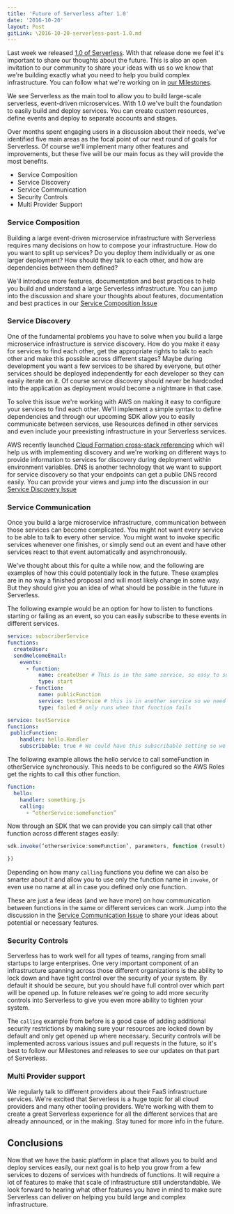 ```yaml
---
title: 'Future of Serverless after 1.0'
date: '2016-10-20'
layout: Post
gitLink: \2016-10-20-serverless-post-1.0.md
---
```


Last week we released [1.0 of Serverless](./releasing-serverless-framework-v1-and-fundraising). With that release done we feel it's important to share our thoughts about the future. This is also an open invitation to our community to share your ideas with us so we know that we're building exactly what you need to help you build complex infrastructure. You can follow what we're working on in [our Milestones](https://github.com/serverless/serverless/milestones).

We see Serverless as the main tool to allow you to build large-scale serverless, event-driven microservices. With 1.0 we've built the foundation to easily build and deploy services. You can create custom resources, define events and deploy to separate accounts and stages.

Over months spent engaging users in a discussion about their needs, we've identified five main areas as the focal point of our next round of goals for Serverless. Of course we'll implement many other features and improvements, but these five will be our main focus as they will provide the most benefits.

* Service Composition
* Service Discovery
* Service Communication
* Security Controls
* Multi Provider Support

### Service Composition

Building a large event-driven microservice infrastructure with Serverless requires many decisions on how to compose your infrastructure. How do you want to split up services? Do you deploy them individually or as one larger deployment? How should they talk to each other, and how are dependencies between them defined?

We'll introduce more features, documentation and best practices to help you build and understand a large Serverless infrastructure. You can jump into the discussion and share your thoughts about features, documentation and best practices in our [Service Composition Issue](https://github.com/serverless/serverless/issues/2481)

### Service Discovery
One of the fundamental problems you have to solve when you build a large microservice infrastructure is service discovery. How do you make it easy for services to find each other, get the appropriate rights to talk to each other and make this possible across different stages? Maybe during development you want a few services to be shared by everyone, but other services should be deployed independently for each developer so they can easily iterate on it. Of course service discovery should never be hardcoded into the application as deployment would become a nightmare in that case.

To solve this issue we're working with AWS on making it easy to configure your services to find each other. We'll implement a simple syntax to define dependencies and through our upcoming SDK allow you to easily communicate between services, use Resources defined in other services and even include your preexisting infrastructure in your Serverless services.

AWS recently launched [Cloud Formation cross-stack referencing](http://docs.aws.amazon.com/AWSCloudFormation/latest/UserGuide/walkthrough-crossstackref.html) which will help us with implementing discovery and we're working on different ways to provide information to services for discovery during deployment within environment variables. DNS is another technology that we want to support for service discovery so that your endpoints can get a public DNS record easily. You can provide your views and jump into the discussion in our [Service Discovery Issue](https://github.com/serverless/serverless/issues/2483)

### Service Communication

Once you build a large microservice infrastructure, communication between those services can become complicated. You might not want every service to be able to talk to every other service. You might want to invoke specific services whenever one finishes, or simply send out an event and have other services react to that event automatically and asynchronously.

We've thought about this for quite a while now, and the following are examples of how this could potentially look in the future. These examples are in no way a finished proposal and will most likely change in some way. But they should give you an idea of what should be possible in the future in Serverless.

The following example would be an option for how to listen to functions starting or failing as an event, so you can easily subscribe to these events in different services.

```yaml
service: subscriberService
functions:
  createUser:
  sendWelcomeEmail:
    events:
      - function:
          name: createUser # This is in the same service, so easy to subscribe to
          type: start
       - function:
          name: publicFunction
          service: testService # this is in another service so we need to be explicit about which function in which service
          type: failed # only runs when that function fails
```

```yaml
service: testService
functions:
 publicFunction:
    handler: hello.Handler
    subscribable: true # We could have this subscribable setting so we only create an SNS topic (or whatever the tech behind it that listens is) when this is set to true so other services can subscribe without having to be in the same service.
```

The following example allows the hello service to call someFunction in otherService synchronously. This needs to be configured so the AWS Roles get the rights to call this other function.

```yaml
function:
  hello:
    handler: something.js
    calling:
      - “otherService:someFunction”
```

Now through an SDK that we can provide you can simply call that other function across different stages easily:

```js
sdk.invoke(‘otherserivice:someFunction’, parameters, function (result) {

})
```

Depending on how many `calling` functions you define we can also be smarter about it and allow you to use only the function name in `invoke`, or even use no name at all in case you defined only one function.

These are just a few ideas (and we have more) on how communication between functions in the same or different services can work. Jump into the discussion in the [Service Communication Issue](https://github.com/serverless/serverless/issues/2484) to share your ideas about potential or necessary features.

### Security Controls

Serverless has to work well for all types of teams, ranging from small startups to large enterprises. One very important component of an infrastructure spanning across those different organizations is the ability to lock down and have tight control over the security of your system. By default it should be secure, but you should have full control over which part will be opened up. In future releases we're going to add more security controls into Serverless to give you even more ability to tighten your system.

The `calling` example from before is a good case of adding additional security restrictions by making sure your resources are locked down by default and only get opened up where necessary. Security controls will be implemented across various issues and pull requests in the future, so it's best to follow our Milestones and releases to see our updates on that part of Serverless.

### Multi Provider support

We regularly talk to different providers about their FaaS infrastructure services. We're excited that Serverless is a huge topic for all cloud providers and many other tooling providers. We're working with them to create a great Serverless experience for all the different services that are already announced, or in the making. Stay tuned for more info in the future.

## Conclusions

Now that we have the basic platform in place that allows you to build and deploy services easily, our next goal is to help you grow from a few services to dozens of services with hundreds of functions. It will require a lot of features to make that scale of infrastructure still understandable. We look forward to hearing what other features you have in mind to make sure Serverless can deliver on helping you build large and complex infrastructure.

